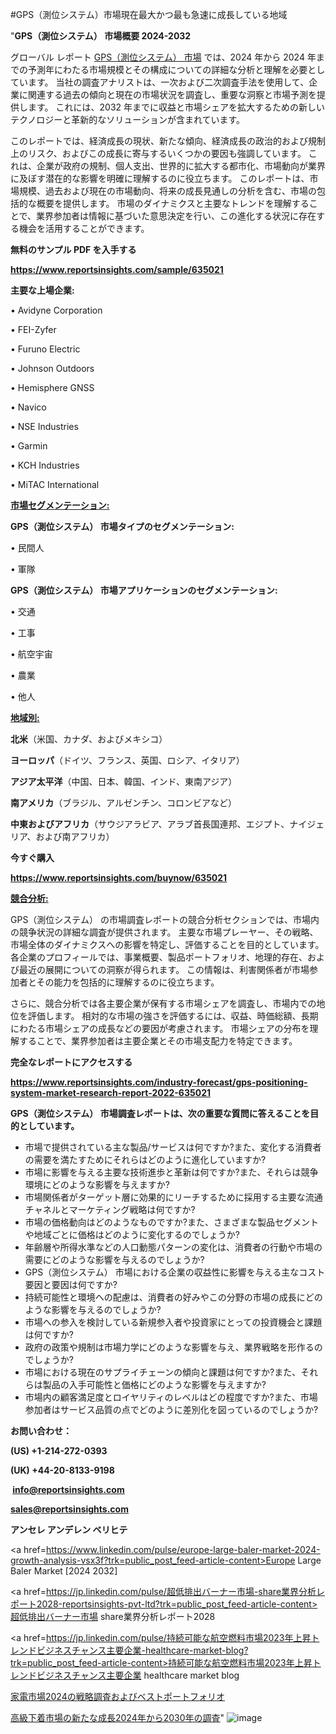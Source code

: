 #GPS（測位システム）市場現在最大かつ最も急速に成長している地域

"<strong>GPS（測位システム） 市場概要 2024-2032</strong>

グローバル レポート <a href=https://www.reportsinsights.com/sample/635021>GPS（測位システム） 市場</a> では、2024 年から 2024 年までの予測年にわたる市場規模とその構成についての詳細な分析と理解を必要としています。 当社の調査アナリストは、一次および二次調査手法を使用して、企業に関連する過去の傾向と現在の市場状況を調査し、重要な洞察と市場予測を提供します。 これには、2032 年までに収益と市場シェアを拡大​​するための新しいテクノロジーと革新的なソリューションが含まれています。

このレポートでは、経済成長の現状、新たな傾向、経済成長の政治的および規制上のリスク、およびこの成長に寄与するいくつかの要因も強調しています。 これは、企業が政府の規制、個人支出、世界的に拡大する都市化、市場動向が業界に及ぼす潜在的な影響を明確に理解するのに役立ちます。 このレポートは、市場規模、過去および現在の市場動向、将来の成長見通しの分析を含む、市場の包括的な概要を提供します。 市場のダイナミクスと主要なトレンドを理解することで、業界参加者は情報に基づいた意思決定を行い、この進化する状況に存在する機会を活用することができます。

<strong><b>無料のサンプル PDF を入手する</b></strong>

<a href=https://www.reportsinsights.com/sample/635021><strong><u>https://www.reportsinsights.com/sample/635021</u></strong></a>

<strong>主要な上場企業:</strong>

• Avidyne Corporation

• FEI-Zyfer

• Furuno Electric

• Johnson Outdoors

• Hemisphere GNSS

• Navico

• NSE Industries

• Garmin

• KCH Industries

• MiTAC International

<strong><u>市場セグメンテーション</u></strong><strong><u>:</u></strong>

<strong>GPS（測位システム） 市場タイプのセグメンテーション:</strong>

• 民間人

• 軍隊

<strong>GPS（測位システム） 市場アプリケーションのセグメンテーション:</strong>

• 交通

• 工事

• 航空宇宙

• 農業

• 他人

<strong><u>地域別</u></strong><strong><u>:</u></strong>

<strong>北米</strong>（米国、カナダ、およびメキシコ）

<strong>ヨーロッパ</strong>（ドイツ、フランス、英国、ロシア、イタリア）

<strong>アジア太平洋</strong>（中国、日本、韓国、インド、東南アジア）

<strong>南アメリカ</strong>（ブラジル、アルゼンチン、コロンビアなど）

<strong>中東およびアフリカ</strong>（サウジアラビア、アラブ首長国連邦、エジプト、ナイジェリア、および南アフリカ）

<strong>今すぐ購入</strong>

<a href=https://www.reportsinsights.com/buynow/635021><strong><u>https://www.reportsinsights.com/buynow/635021</u></strong></a>

<strong><u>競合分析:</u></strong>

GPS（測位システム） の市場調査レポートの競合分析セクションでは、市場内の競争状況の詳細な調査が提供されます。 主要な市場プレーヤー、その戦略、市場全体のダイナミクスへの影響を特定し、評価することを目的としています。 各企業のプロフィールでは、事業概要、製品ポートフォリオ、地理的存在、および最近の展開についての洞察が得られます。 この情報は、利害関係者が市場参加者とその能力を包括的に理解するのに役立ちます。

さらに、競合分析では各主要企業が保有する市場シェアを調査し、市場内での地位を評価します。 相対的な市場の強さを評価するには、収益、時価総額、長期にわたる市場シェアの成長などの要因が考慮されます。 市場シェアの分布を理解することで、業界参加者は主要企業とその市場支配力を特定できます。

<strong>完全なレポートにアクセスする</strong>

<a href=https://www.reportsinsights.com/industry-forecast/gps-positioning-system-market-research-report-2022-635021><strong><u><b>https://www.reportsinsights.com/industry-forecast/gps-positioning-system-market-research-report-2022-635021</b></u></strong></a>

<strong><b>GPS（測位システム） 市場調査レポートは、次の重要な質問に答えることを目的としています。</b></strong>
<ul>
  <li>市場で提供されている主な製品/サービスは何ですか?また、変化する消費者の需要を満たすためにそれらはどのように進化していますか?</li>
  <li>市場に影響を与える主要な技術進歩と革新は何ですか?また、それらは競争環境にどのような影響を与えますか?</li>
  <li>市場関係者がターゲット層に効果的にリーチするために採用する主要な流通チャネルとマーケティング戦略は何ですか?</li>
  <li>市場の価格動向はどのようなものですか?また、さまざまな製品セグメントや地域ごとに価格はどのように変化するのでしょうか?</li>
  <li>年齢層や所得水準などの人口動態パターンの変化は、消費者の行動や市場の需要にどのような影響を与えるのでしょうか?</li>
  <li>GPS（測位システム） 市場における企業の収益性に影響を与える主なコスト要因と要因は何ですか?</li>
  <li>持続可能性と環境への配慮は、消費者の好みやこの分野の市場の成長にどのような影響を与えるのでしょうか?</li>
  <li>市場への参入を検討している新規参入者や投資家にとっての投資機会と課題は何ですか?</li>
  <li>政府の政策や規制は市場力学にどのような影響を与え、業界戦略を形作るのでしょうか?</li>
  <li>市場における現在のサプライチェーンの傾向と課題は何ですか?また、それらは製品の入手可能性と価格にどのような影響を与えますか?</li>
  <li>市場内の顧客満足度とロイヤリティのレベルはどの程度ですか?また、市場参加者はサービス品質の点でどのように差別化を図っているのでしょうか?</li>
</ul>
<strong>お問い合わせ：</strong>

<strong>(US) +1-214-272-0393</strong>

<strong>(UK) +44-20-8133-9198</strong>

<strong> </strong><a href=info@reportsinsights.com><strong><u>info@reportsinsights.com</u></strong></a>

<a href=sales@reportsinsights.com><strong><u>sales@reportsinsights.com</u></strong></a>

<strong>アンセレ アンデレン ベリヒテ</strong>

<a href=https://www.linkedin.com/pulse/europe-large-baler-market-2024-growth-analysis-vsx3f?trk=public_post_feed-article-content>Europe Large Baler Market [2024 2032]</a>

<a href=https://jp.linkedin.com/pulse/超低排出バーナー市場-share業界分析レポート2028-reportsinsights-pvt-ltd?trk=public_post_feed-article-content>超低排出バーナー市場 share業界分析レポート2028</a>

<a href=https://jp.linkedin.com/pulse/持続可能な航空燃料市場2023年上昇トレンドビジネスチャンス主要企業-healthcare-market-blog?trk=public_post_feed-article-content>持続可能な航空燃料市場2023年上昇トレンドビジネスチャンス主要企業 healthcare market blog</a>

<a href=https://www.linkedin.com/pulse/家電市場2024の戦略調査およびベストポートフォリオ-community-market-research/>家電市場2024の戦略調査およびベストポートフォリオ</a>

<a href=https://www.linkedin.com/pulse/高級下着市場の新たな成長2024年から2030年の調査-reports-insights-expert-pqhke/>高級下着市場の新たな成長2024年から2030年の調査</a>"
![image](https://github.com/ahaan12367/RIMarket24/assets/158471582/2cb995a0-2f5c-4d8f-b984-e55566394d5d)
